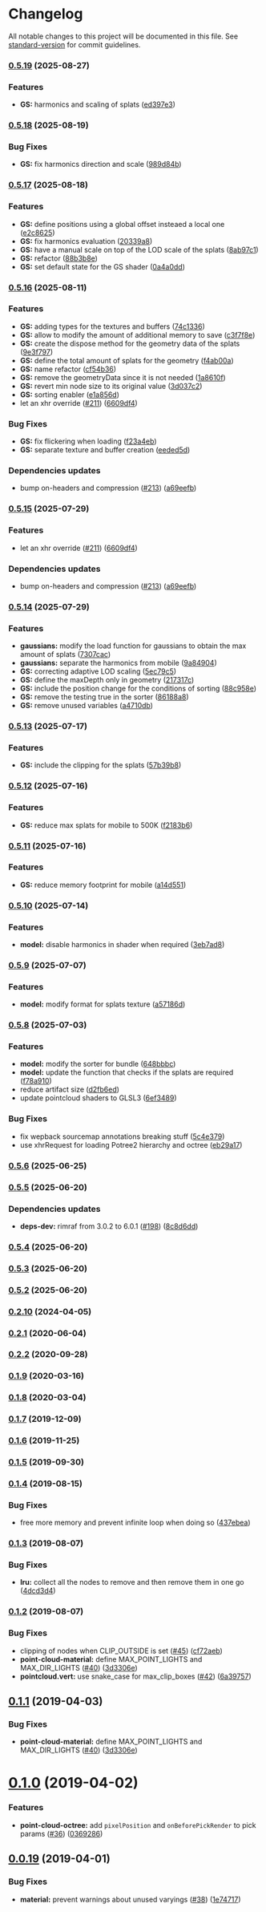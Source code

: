 # Changelog

All notable changes to this project will be documented in this file. See [standard-version](https://github.com/conventional-changelog/standard-version) for commit guidelines.

### [0.5.19](https://github.com/pnext/three-loader/compare/v0.5.18...v0.5.19) (2025-08-27)


### Features

* **GS:** harmonics and scaling of splats ([ed397e3](https://github.com/pnext/three-loader/commit/ed397e3046682db0baf27aa19fb84ad7e6da2f88))

### [0.5.18](https://github.com/pnext/three-loader/compare/v0.5.17...v0.5.18) (2025-08-19)


### Bug Fixes

* **GS:** fix harmonics direction and scale ([989d84b](https://github.com/pnext/three-loader/commit/989d84bd1cae6b43d07daa194699fa119ddec99b))

### [0.5.17](https://github.com/pnext/three-loader/compare/v0.5.16...v0.5.17) (2025-08-18)


### Features

* **GS:** define positions using a global offset insteaed a local one ([e2c8625](https://github.com/pnext/three-loader/commit/e2c8625be704c518100f2b84fe541633e8b9523b))
* **GS:** fix harmonics evaluation ([20339a8](https://github.com/pnext/three-loader/commit/20339a891967081c2b8367033734c3d51dfe15bf))
* **GS:** have a manual scale on top of the LOD scale of the splats ([8ab97c1](https://github.com/pnext/three-loader/commit/8ab97c146fa352ca65ec54fb6df7e5946cbffbff))
* **GS:** refactor ([88b3b8e](https://github.com/pnext/three-loader/commit/88b3b8e32a793546f5a587f9a09adfcc3c945043))
* **GS:** set default state for the GS shader ([0a4a0dd](https://github.com/pnext/three-loader/commit/0a4a0dd1d56592e4c11382c2b9cbd5f4d43a7094))

### [0.5.16](https://github.com/pnext/three-loader/compare/v0.5.14...v0.5.16) (2025-08-11)


### Features

* **GS:** adding types for the textures and buffers ([74c1336](https://github.com/pnext/three-loader/commit/74c1336bd7d9e89fd48d982dee2e4eb4d0febf5b))
* **GS:** allow to modify the amount of additional memory to save ([c3f7f8e](https://github.com/pnext/three-loader/commit/c3f7f8eda57c61ff37272400d9d02ac42a1a52fb))
* **GS:** create the dispose method for the geometry data of the splats ([9e3f797](https://github.com/pnext/three-loader/commit/9e3f797575157cb13e9a50821c549b626be1069d))
* **GS:** define the total amount of splats for the geometry ([f4ab00a](https://github.com/pnext/three-loader/commit/f4ab00a78407acd07cfa829a46802654bb9a985e))
* **GS:** name refactor ([cf54b36](https://github.com/pnext/three-loader/commit/cf54b36385578cbd71fe1e3e300b3a241ddc2b26))
* **GS:** remove the geometryData since it is not needed ([1a8610f](https://github.com/pnext/three-loader/commit/1a8610fcdcc51d616c85ae2ad8fac9b85fe72668))
* **GS:** revert min node size to its original value ([3d037c2](https://github.com/pnext/three-loader/commit/3d037c2cf1493a4022add1698ad8364766faf77a))
* **GS:** sorting enabler ([e1a856d](https://github.com/pnext/three-loader/commit/e1a856dffd58063af12316b2a1e2de572b4292e4))
* let an xhr override ([#211](https://github.com/pnext/three-loader/issues/211)) ([6609df4](https://github.com/pnext/three-loader/commit/6609df48342a7b747a027c8ba5893ce4d182d8ae))


### Bug Fixes

* **GS:** fix flickering when loading ([f23a4eb](https://github.com/pnext/three-loader/commit/f23a4ebd069fe799cf6f1d72bc90ab66b3d881a7))
* **GS:** separate texture and buffer creation ([eeded5d](https://github.com/pnext/three-loader/commit/eeded5d863cea97dd0826cd98f4d6d1c8dc186f0))


### Dependencies updates

* bump on-headers and compression ([#213](https://github.com/pnext/three-loader/issues/213)) ([a69eefb](https://github.com/pnext/three-loader/commit/a69eefbd2162260d86fbb1941135212d88ef19b2))

### [0.5.15](https://github.com/pnext/three-loader/compare/v0.5.14...v0.5.15) (2025-07-29)


### Features

* let an xhr override ([#211](https://github.com/pnext/three-loader/issues/211)) ([6609df4](https://github.com/pnext/three-loader/commit/6609df48342a7b747a027c8ba5893ce4d182d8ae))


### Dependencies updates

* bump on-headers and compression ([#213](https://github.com/pnext/three-loader/issues/213)) ([a69eefb](https://github.com/pnext/three-loader/commit/a69eefbd2162260d86fbb1941135212d88ef19b2))

### [0.5.14](https://github.com/pnext/three-loader/compare/v0.5.13...v0.5.14) (2025-07-29)


### Features

* **gaussians:** modify the load function for gaussians to obtain the max amount of splats ([7307cac](https://github.com/pnext/three-loader/commit/7307cac45578d023ba83bf3848914af4aab1a38e))
* **gaussians:** separate the harmonics from mobile ([9a84904](https://github.com/pnext/three-loader/commit/9a849040c579d539bf19fc4c58456cd3b9c88dd7))
* **GS:** correcting adaptive LOD scaling ([5ec79c5](https://github.com/pnext/three-loader/commit/5ec79c5b252b97d83026053fe25a5f5d7a1af9b1))
* **GS:** define the maxDepth only in geometry ([217317c](https://github.com/pnext/three-loader/commit/217317c12bfddbeda92a190ae9c697e14222d793))
* **GS:** include the position change for the conditions of sorting ([88c958e](https://github.com/pnext/three-loader/commit/88c958e9013d5d2abf40b1ea6a68789e36db8fb9))
* **GS:** remove the testing true in the sorter ([86188a8](https://github.com/pnext/three-loader/commit/86188a83ffc17dc68f0d5fd2ff9171d838dff316))
* **GS:** remove unused variables ([a4710db](https://github.com/pnext/three-loader/commit/a4710db054d9687098845a4eabf9bd969ff9ce15))

### [0.5.13](https://github.com/pnext/three-loader/compare/v0.5.12...v0.5.13) (2025-07-17)


### Features

* **GS:** include the clipping for the splats ([57b39b8](https://github.com/pnext/three-loader/commit/57b39b89ecbce8d7d5e32cc395b6206f9c3c7746))

### [0.5.12](https://github.com/pnext/three-loader/compare/v0.5.11...v0.5.12) (2025-07-16)


### Features

* **GS:** reduce max splats for mobile to 500K ([f2183b6](https://github.com/pnext/three-loader/commit/f2183b6449bb0b07f1ef96355ac2e88dcc65e1b2))

### [0.5.11](https://github.com/pnext/three-loader/compare/v0.5.10...v0.5.11) (2025-07-16)


### Features

* **GS:** reduce memory footprint for mobile ([a14d551](https://github.com/pnext/three-loader/commit/a14d5510556c840660ea675c75bfa06b61cbf1c3))

### [0.5.10](https://github.com/pnext/three-loader/compare/v0.5.9...v0.5.10) (2025-07-14)


### Features

* **model:** disable harmonics in shader when required ([3eb7ad8](https://github.com/pnext/three-loader/commit/3eb7ad8eb5e21cfa3da09b3ca022b2c6e1c924d5))

### [0.5.9](https://github.com/pnext/three-loader/compare/v0.5.8...v0.5.9) (2025-07-07)


### Features

* **model:** modify format for splats texture ([a57186d](https://github.com/pnext/three-loader/commit/a57186d90709ad861880d73e8619bbd7cdf5c868))

### [0.5.8](https://github.com/pnext/three-loader/compare/v0.5.6...v0.5.8) (2025-07-03)


### Features

* **model:** modify the sorter for bundle ([648bbbc](https://github.com/pnext/three-loader/commit/648bbbc75bec5af6c9e651e3a01757beeac2c671))
* **model:** update the function that checks if the splats are required ([f78a910](https://github.com/pnext/three-loader/commit/f78a910cf1a4fbb112262bf1a53d45b8a9a6cecb))
* reduce artifact size ([d2fb6ed](https://github.com/pnext/three-loader/commit/d2fb6edae06e41f7bb3e3f8617d8d915d1ad83d6))
* update pointcloud shaders to GLSL3 ([6ef3489](https://github.com/pnext/three-loader/commit/6ef3489346e9343272e8bb32a5a7d206aeda1fed))


### Bug Fixes

* fix wepback sourcemap annotations breaking stuff ([5c4e379](https://github.com/pnext/three-loader/commit/5c4e3794a6301597fdccb5e72554f0b4ac680999))
* use xhrRequest for loading Potree2 hierarchy and octree ([eb29a17](https://github.com/pnext/three-loader/commit/eb29a1763b2dce8b18bacb35544ecbe26a6ad993))

### [0.5.6](https://github.com/pnext/three-loader/compare/v0.5.5...v0.5.6) (2025-06-25)

### [0.5.5](https://github.com/pnext/three-loader/compare/v0.5.4...v0.5.5) (2025-06-20)


### Dependencies updates

* **deps-dev:** rimraf from 3.0.2 to 6.0.1 ([#198](https://github.com/pnext/three-loader/issues/198)) ([8c8d6dd](https://github.com/pnext/three-loader/commit/8c8d6dd37ee0effc9034447ab424afc65ecfff82))

### [0.5.4](https://github.com/pnext/three-loader/compare/v0.5.3...v0.5.4) (2025-06-20)

### [0.5.3](https://github.com/pnext/three-loader/compare/v0.5.2...v0.5.3) (2025-06-20)

### [0.5.2](https://github.com/pnext/three-loader/compare/v0.5.1...v0.5.2) (2025-06-20)

### [0.2.10](https://github.com/pnext/three-loader/compare/v0.2.5...v0.2.10) (2024-04-05)

### [0.2.1](https://github.com/pnext/three-loader/compare/v0.2.1-beta.1...v0.2.1) (2020-06-04)

### [0.2.2](https://github.com/pnext/three-loader/compare/v0.2.1...v0.2.2) (2020-09-28)

### [0.1.9](https://github.com/pnext/three-loader/compare/v0.1.8...v0.1.9) (2020-03-16)

### [0.1.8](https://github.com/pnext/three-loader/compare/v0.1.6...v0.1.8) (2020-03-04)

### [0.1.7](https://github.com/pnext/three-loader/compare/v0.1.6...v0.1.7) (2019-12-09)

### [0.1.6](https://github.com/pnext/three-loader/compare/v0.1.5...v0.1.6) (2019-11-25)

### [0.1.5](https://github.com/pnext/three-loader/compare/v0.1.4...v0.1.5) (2019-09-30)

### [0.1.4](https://github.com/pnext/three-loader/compare/v0.1.3...v0.1.4) (2019-08-15)


### Bug Fixes

* free more memory and prevent infinite loop when doing so ([437ebea](https://github.com/pnext/three-loader/commit/437ebea))

### [0.1.3](https://github.com/pnext/three-loader/compare/v0.1.2...v0.1.3) (2019-08-07)


### Bug Fixes

* **lru:** collect all the nodes to remove and then remove them in one go ([4dcd3d4](https://github.com/pnext/three-loader/commit/4dcd3d4))

### [0.1.2](https://github.com/pnext/three-loader/compare/v0.1.0...v0.1.2) (2019-08-07)


### Bug Fixes

* clipping of nodes when CLIP_OUTSIDE is set ([#45](https://github.com/pnext/three-loader/issues/45)) ([cf72aeb](https://github.com/pnext/three-loader/commit/cf72aeb))
* **point-cloud-material:** define MAX_POINT_LIGHTS and MAX_DIR_LIGHTS ([#40](https://github.com/pnext/three-loader/issues/40)) ([3d3306e](https://github.com/pnext/three-loader/commit/3d3306e))
* **pointcloud.vert:** use snake_case for max_clip_boxes ([#42](https://github.com/pnext/three-loader/issues/42)) ([6a39757](https://github.com/pnext/three-loader/commit/6a39757))

## [0.1.1](https://github.com/pnext/three-loader/compare/v0.1.0...v0.1.1) (2019-04-03)


### Bug Fixes

* **point-cloud-material:** define MAX_POINT_LIGHTS and MAX_DIR_LIGHTS ([#40](https://github.com/pnext/three-loader/issues/40)) ([3d3306e](https://github.com/pnext/three-loader/commit/3d3306e))



# [0.1.0](https://github.com/pnext/three-loader/compare/v0.0.19...v0.1.0) (2019-04-02)


### Features

* **point-cloud-octree:** add `pixelPosition` and `onBeforePickRender` to pick params ([#36](https://github.com/pnext/three-loader/issues/36)) ([0369286](https://github.com/pnext/three-loader/commit/0369286))



## [0.0.19](https://github.com/pnext/three-loader/compare/v0.0.18...v0.0.19) (2019-04-01)


### Bug Fixes

* **material:** prevent warnings about unused varyings ([#38](https://github.com/pnext/three-loader/issues/38)) ([1e74717](https://github.com/pnext/three-loader/commit/1e74717))
